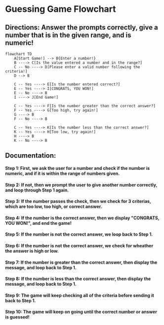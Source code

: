 # Guessing Game Flowchart 
## Directions: Answer the prompts correctly, give a number that is in the given range, and is numeric!
```mermaid
flowchart TD
    A[Start Game!] --> B{Enter a number!}
    B ----> C[Is the value entered a number and in the range?]
    C -- No ----> D[Please enter a valid number following the criteria!]
    D --> B

    C -- Yes ----> E[Is the number entered correct?]
    E -- Yes ----> I[CONGRATS, YOU WON!]
    E -- No ----> B
    I ----> J[End Game!]

    C -- Yes ----> F[Is the number greater than the correct answer?]
    F -- Yes ----> G[Too high, try again!]
    G ----> B
    F -- No ----> B

    C -- Yes ----> K[Is the number less than the correct answer?]
    K -- Yes ----> H[Too low, try again!]
    H ----> B
    K -- No ----> B
```
## Documentation: 
#### Step 1: First, we ask the user for a number and check if the number is numeric, and if it is within the range of numbers given. 
#### Step 2: If not, then we prompt the user to give another number correctly, and loop through Step 1 again.
#### Step 3: If the number passes the check, then we check for 3 criterias, which are too low, too high, or correct answer. 
#### Step 4: If the number is the correct answer, then we display "CONGRATS, YOU WON!", and end the game! 
#### Step 5: If the number is not the correct answer, we loop back to Step 1. 
#### Step 6: If the number is not the correct answer, we check for wheather the answer is high or low.
#### Step 7: If the number is greater than the correct answer, then display the message, and loop back to Step 1. 
#### Step 8: If the number is less than the correct answer, then display the message, and loop back to Step 1. 
#### Step 9: The game will keep checking all of the criteria before sending it back to Step 1. 
#### Step 10: The game will keep on going until the correct number or answer is guessed! 
